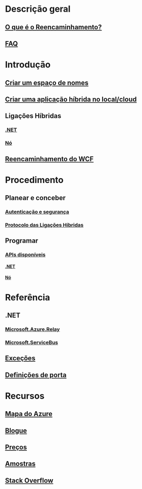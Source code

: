 # Descrição geral
## [O que é o Reencaminhamento?](relay-what-is-it.md)
## [FAQ](relay-faq.md)

# Introdução
## [Criar um espaço de nomes](relay-create-namespace-portal.md)
## [Criar uma aplicação híbrida no local/cloud](service-bus-dotnet-hybrid-app-using-service-bus-relay.md)
## Ligações Híbridas
### [.NET](relay-hybrid-connections-dotnet-get-started.md)
### [Nó](relay-hybrid-connections-node-get-started.md)
## [Reencaminhamento do WCF](relay-wcf-dotnet-get-started.md)

# Procedimento
## Planear e conceber
### [Autenticação e segurança](relay-authentication-and-authorization.md)
### [Protocolo das Ligações Híbridas](relay-hybrid-connections-protocol.md)
## Programar
### [APIs disponíveis](relay-api-overview.md)
#### [.NET](relay-hybrid-connections-dotnet-api-overview.md)
#### [Nó](relay-hybrid-connections-node-ws-api-overview.md)

# Referência
## .NET
### [Microsoft.Azure.Relay](/dotnet/api/microsoft.azure.relay)
### [Microsoft.ServiceBus](/dotnet/api/Microsoft.ServiceBus)
## [Exceções](relay-exceptions.md)
## [Definições de porta](relay-port-settings.md)

# Recursos
## [Mapa do Azure](https://azure.microsoft.com/roadmap/)
## [Blogue](https://blogs.msdn.microsoft.com/servicebus/)
## [Preços](https://azure.microsoft.com/pricing/details/service-bus/)
## [Amostras](https://github.com/azure/azure-relay/tree/master/samples)
## [Stack Overflow](http://stackoverflow.com/questions/tagged/azure-servicebusrelay)
